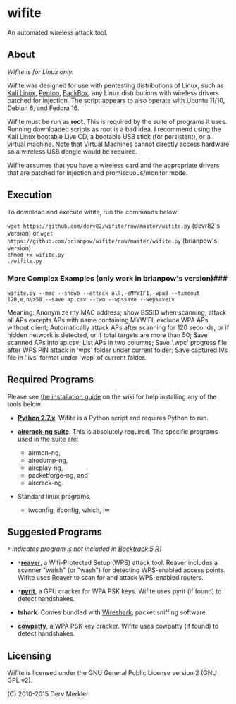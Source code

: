 wifite
======

An automated wireless attack tool.

About
-----

_Wifite is for Linux only._

Wifite was designed for use with pentesting distributions of Linux, such as [Kali Linux](http://www.kali.org/), [Pentoo](http://www.pentoo.ch/), [BackBox](http://www.backbox.org); any Linux distributions with wireless drivers patched for injection. The script appears to also operate with Ubuntu 11/10, Debian 6, and Fedora 16.

Wifite must be run as __root__. This is required by the suite of programs it uses. Running downloaded scripts as root is a bad idea. I recommend using the Kali Linux bootable Live CD, a bootable USB stick (for persistent), or a virtual machine. Note that Virtual Machines cannot directly access hardware so a wireless USB dongle would be required.

Wifite assumes that you have a wireless card and the appropriate drivers that are patched for injection and promiscuous/monitor mode.


Execution
---------

To download and execute wifite, run the commands below:

`wget https://github.com/derv82/wifite/raw/master/wifite.py` (devr82's version) or `wget https://github.com/brianpow/wifite/raw/master/wifite.py` (brianpow's version)  
`chmod +x wifite.py`  
`./wifite.py`  


### More Complex Examples (only work in brianpow's version)###

```
wifite.py --mac --showb --attack all,-eMYWIFI,-wpa0 --timeout 120,e,n\>50 --save ap.csv --two --wpssave --wepsaveiv
```
Meaning: Anonymize my MAC address; show BSSID when scanning; attack all APs excepts APs with name containing MYWIFI, exclude WPA APs without client; Automatically attack APs after scanning for 120 seconds, or if hidden network is detected, or if total targets are more than 50; Save scanned APs into ap.csv; List APs in two columns; Save '.wpc' progress file after WPS PIN attack in 'wps' folder under current folder; Save captured IVs file in '.ivs' format under 'wep' of current folder.


Required Programs
-----------------

Please see [the installation guide](https://github.com/derv82/wifite/wiki/Installation) on the wiki for help installing any of the tools below.

* [__Python 2.7.x__](http://python.org/getit/). Wifite is a Python script and requires Python to run.

* [__aircrack-ng suite__](http://aircrack-ng.org/).
  This is absolutely required.  The specific programs used in the suite are: 
    * airmon-ng, 
    * airodump-ng, 
    * aireplay-ng, 
    * packetforge-ng, and
    * aircrack-ng.

* Standard linux programs.
  * iwconfig, ifconfig, which, iw

Suggested Programs
------------------

_`*` indicates program is not included in [Backtrack 5 R1](http://www.backtrack-linux.org/)_

* `*`[__reaver__](http://code.google.com/p/reaver-wps/), a Wifi-Protected Setup (WPS) attack tool.  Reaver includes a scanner "walsh" (or "wash") for detecting WPS-enabled access points. Wifite uses Reaver to scan for and attack WPS-enabled routers.

* `*`[__pyrit__](http://code.google.com/p/pyrit/), a GPU cracker for WPA PSK keys. Wifite uses pyrit (if found) to detect handshakes.

* __tshark__. Comes bundled with [Wireshark](http://www.wireshark.org/), packet sniffing software.

* [__cowpatty__](http://www.willhackforsushi.com/Cowpatty.html), a WPA PSK key cracker. Wifite uses cowpatty (if found) to detect handshakes.

Licensing
---------

Wifite is licensed under the GNU General Public License version 2 (GNU GPL v2).

(C) 2010-2015 Derv Merkler

